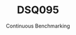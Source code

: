 ---
layout: docu
title: DSQ095
subtitle: Continuous Benchmarking
selected: TPC-DS
expanded: Benchmarking
benchmark: /individual_results/DSQ095.html
---